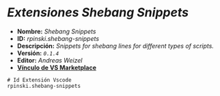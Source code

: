 <!-- Autor: Daniel Benjamin Perez Morales -->
<!-- GitHub: https://github.com/DanielPerezMoralesDev13 -->
<!-- Correo electrónico: danielperezdev@proton.me -->

# ***Extensiones Shebang Snippets***

- **Nombre:** *Shebang Snippets*
- **ID:** *rpinski.shebang-snippets*
- **Descripción:** *Snippets for shebang lines for different types of scripts.*
- **Versión:** *`0.1.4`*
- **Editor:** *Andreas Weizel*
- **[Vínculo de VS Marketplace](https://marketplace.visualstudio.com/items?itemName=rpinski.shebang-snippets "https://marketplace.visualstudio.com/items?itemName=rpinski.shebang-snippets")**

```plaintext
# Id Extensión Vscode
rpinski.shebang-snippets
```
